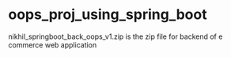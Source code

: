 # oops_proj_using_spring_boot
nikhil_springboot_back_oops_v1.zip is the zip file for backend of e commerce web application
